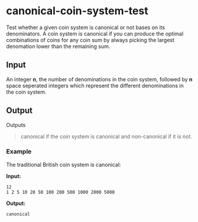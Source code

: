 # canonical-coin-system-test
Test whether a given coin system is canonical or not bases on its denominators. A coin system is canonical if you can produce the optimal combinations of coins for any coin sum by always picking the largest denomation lower than the remaining sum.

## Input
An integer **n**, the number of denominations in the coin system, followed by **n** space seperated integers which represent the different denominations in the coin system.

## Output
Outputs 
> canonical
if the coin system is canonical and
> non-canonical
if it is not.

### Example
The traditional British coin system is canonical:

**Input:**
```
12
1 2 5 10 20 50 100 200 500 1000 2000 5000
```

**Output:**
```
canonical
```
